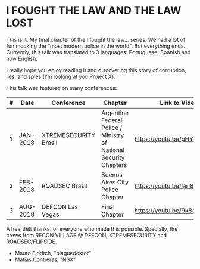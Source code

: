 # I FOUGHT THE LAW AND THE LAW LOST

This is it. My final chapter of the I fought the law... series.
We had a lot of fun mocking the "most modern police in the world".
But everything ends. Currently, this talk was translated to 3 languages:
Portuguese, Spanish and now English.

I really hope you enjoy reading it and discovering this story of corruption, lies, and spies (I'm looking at you Project X).

This talk was featured on many conferences:

|#| Date | Conference | Chapter | Link to Video | Link to Slides |
|---|---|---|---|---|---|
|1| JAN-2018 | XTREMESECURITY Brasil | Argentine Federal Police / Ministry of National Security Chapters | https://youtu.be/pHYb2NRDojw | https://drive.google.com/open?id=1WEZV7sB07QmjHluSlX4lYbdipel4uJ34pMwpxQ6CvA0 |
|2| FEB-2018 | ROADSEC Brasil | Buenos Aires City Police Chapter | https://youtu.be/larl83PcPKk | https://drive.google.com/open?id=1vTlBefmem4ctRDjCSpYmiP_Fk28qilUA9EQ18jz-RQ0 |
|3| AUG-2018 | DEFCON Las Vegas | Final Chapter | https://youtu.be/9k8qmH1lVrg |https://docs.google.com/presentation/d/1m84qNUtl1aQjWEdS8ImYcDWqQFCiJ6IHs4Kjb5-F1nY/edit?usp=sharing |

A heartfelt thanks for everyone who made this possible.
Specially, the crews from RECON VILLAGE @ DEFCON, XTREMESECURITY and ROADSEC/FLIPSIDE.

- Mauro Eldritch, "plaguedoktor"
- Matias Contreras, "NSX"
